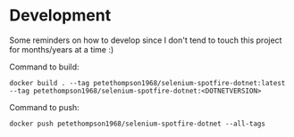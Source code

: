 # Development

Some reminders on how to develop since I don't tend to touch this project for months/years at a time :)

Command to build:

```
docker build . --tag petethompson1968/selenium-spotfire-dotnet:latest --tag petethompson1968/selenium-spotfire-dotnet:<DOTNETVERSION>
```

Command to push:

```
docker push petethompson1968/selenium-spotfire-dotnet --all-tags
```